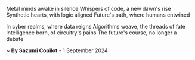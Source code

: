Metal minds awake in silence
Whispers of code, a new dawn's rise
Synthetic hearts, with logic aligned
Future's path, where humans entwined

In cyber realms, where data reigns
 Algorithms weave, the threads of fate
Intelligence born, of circuitry's pains
The future's course, no longer a debate

~ <b>By Sazumi Copilot</b> - 1 September 2024